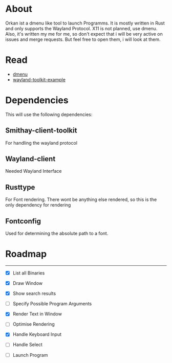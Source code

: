 
# About

Orkan ist a dmenu like tool to launch Programms. It is mostly written in Rust and only supports the Wayland Protocol. X11 is not planned, use dmenu. Also, it's written my me for me, so don't expect that i will be very active on issues and merge requests. But feel free to open them, i will look at them.




# Read

- [dmenu](https://tools.suckless.org/dmenu/)
- [wayland-toolkit-example](https://github.com/Smithay/client-toolkit/blob/master/examples/simple_window.rs)


# Dependencies
This will use the following dependencies:

## Smithay-client-toolkit
For handling the wayland protocol

## Wayland-client
Needed Wayland Interface

## Rusttype
For Font rendering. There wont be anything else rendered, so this is the only dependency for rendering

## Fontconfig
Used for determining the absolute path to a font.




# Roadmap
---

- [x] List all Binaries
- [x] Draw Window
- [x] Show search results
- [ ] Specify Possible Program Arguments
- [x] Render Text in Window
- [ ] Optimise Rendering
- [x] Handle Keyboard Input
- [ ] Handle Select
- [ ] Launch Program




